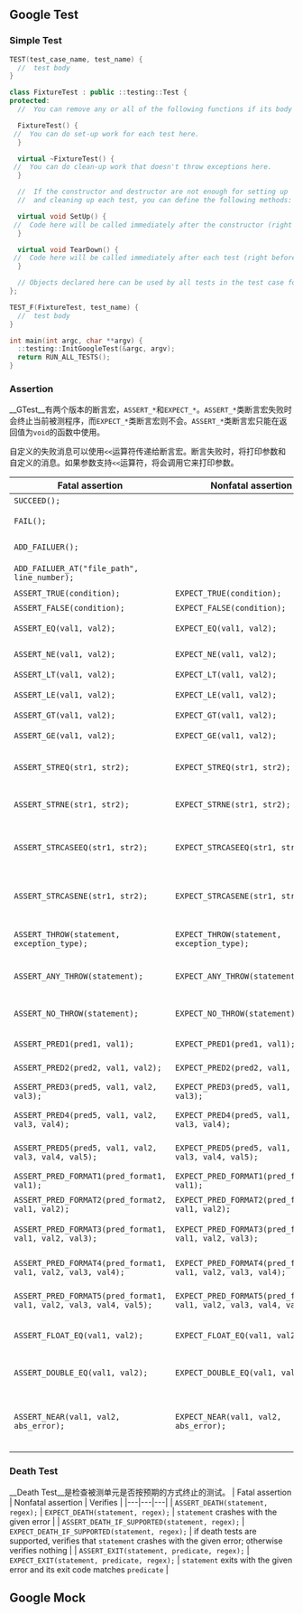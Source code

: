 ## Google Test

### Simple Test

``` C++
TEST(test_case_name, test_name) {
  //  test body
}
```

``` C++
class FixtureTest : public ::testing::Test {
protected:
  //  You can remove any or all of the following functions if its body is empty.

  FixtureTest() {
 //  You can do set-up work for each test here.
  }

  virtual ~FixtureTest() {
 //  You can do clean-up work that doesn't throw exceptions here.
  }

  //  If the constructor and destructor are not enough for setting up
  //  and cleaning up each test, you can define the following methods:

  virtual void SetUp() {
 //  Code here will be called immediately after the constructor (right before each test).
  }

  virtual void TearDown() {
 //  Code here will be called immediately after each test (right before the destructor).
  }

  // Objects declared here can be used by all tests in the test case for Foo.
};

TEST_F(FixtureTest, test_name) {
  //  test body
}

int main(int argc, char **argv) {
  ::testing::InitGoogleTest(&argc, argv);
  return RUN_ALL_TESTS();
}
```

### Assertion

__GTest__有两个版本的断言宏，`ASSERT_*`和`EXPECT_*`。`ASSERT_*`类断言宏失败时会终止当前被测程序，而`EXPECT_*`类断言宏则不会。`ASSERT_*`类断言宏只能在返回值为`void`的函数中使用。

自定义的失败消息可以使用`<<`运算符传递给断言宏。断言失败时，将打印参数和自定义的消息。如果参数支持`<<`运算符，将会调用它来打印参数。

| Fatal assertion | Nonfatal assertion | Verifies |
|---|---|---|
| `SUCCEED();` |  | generate a success |
| `FAIL();` |  | generate a fatal failure |
| `ADD_FAILUER();` |  | generate a nonfatal failure |
| `ADD_FAILUER_AT("file_path", line_number);` |  | generate a nonfatal failure |
| `ASSERT_TRUE(condition);` | `EXPECT_TRUE(condition);` | `condition` is true |
| `ASSERT_FALSE(condition);`| `EXPECT_FALSE(condition);` | `condition` is false |
| `ASSERT_EQ(val1, val2);`|`EXPECT_EQ(val1, val2);`| `val1 == val2` is true |
| `ASSERT_NE(val1, val2);`|`EXPECT_NE(val1, val2);`| `val1 != val2` is true |
| `ASSERT_LT(val1, val2);`|`EXPECT_LT(val1, val2);`| `val1 < val2` is true |
| `ASSERT_LE(val1, val2);`|`EXPECT_LE(val1, val2);`| `val1 <= val2` is true |
| `ASSERT_GT(val1, val2);`|`EXPECT_GT(val1, val2);`| `val1 > val2` is true |
| `ASSERT_GE(val1, val2);`|`EXPECT_GE(val1, val2);`| `val1 >= val2` is true |
| `ASSERT_STREQ(str1, str2);` | `EXPECT_STREQ(str1, str2);` | the two C strings have the same content |
| `ASSERT_STRNE(str1, str2);` | `EXPECT_STRNE(str1, str2);` | the two C strings have different content |
| `ASSERT_STRCASEEQ(str1, str2);`| `EXPECT_STRCASEEQ(str1, str2);` | the two C strings have the same content, ignoring case |
| `ASSERT_STRCASENE(str1, str2);`| `EXPECT_STRCASENE(str1, str2);` | the two C strings have different content, ignoring case |
| `ASSERT_THROW(statement, exception_type);` | `EXPECT_THROW(statement, exception_type);` | statement throws an exception of the given type |
| `ASSERT_ANY_THROW(statement);` | `EXPECT_ANY_THROW(statement);` | statement throws an exception of any type |
| `ASSERT_NO_THROW(statement);` | `EXPECT_NO_THROW(statement);` | statement doesn't throw any exception |
| `ASSERT_PRED1(pred1, val1);` | `EXPECT_PRED1(pred1, val1);` | `pred1(val1)` returns true |
| `ASSERT_PRED2(pred2, val1, val2);` | `EXPECT_PRED2(pred2, val1, val2);` | `pred2(val1, val2)` returns true |
| `ASSERT_PRED3(pred5, val1, val2, val3);` | `EXPECT_PRED3(pred5, val1, val2, val3);` | `pred3(val1, val2, val3)` returns true |
| `ASSERT_PRED4(pred5, val1, val2, val3, val4);` | `EXPECT_PRED4(pred5, val1, val2, val3, val4);` | `pred4(val1, val2, val3, val4)` returns true |
| `ASSERT_PRED5(pred5, val1, val2, val3, val4, val5);` | `EXPECT_PRED5(pred5, val1, val2, val3, val4, val5);` | `pred5(val1, val2, val3, val4, val5)` returns true |
| `ASSERT_PRED_FORMAT1(pred_format1, val1);` | `EXPECT_PRED_FORMAT1(pred_format1, val1);` | `pred_format1(val1)` is successful |
| `ASSERT_PRED_FORMAT2(pred_format2, val1, val2);` | `EXPECT_PRED_FORMAT2(pred_format2, val1, val2);` | `pred_format2(val1, val2)` is successful |
| `ASSERT_PRED_FORMAT3(pred_format1, val1, val2, val3);` | `EXPECT_PRED_FORMAT3(pred_format1, val1, val2, val3);` | `pred_format3(val1, val2, val3)` is successful |
| `ASSERT_PRED_FORMAT4(pred_format1, val1, val2, val3, val4);` | `EXPECT_PRED_FORMAT4(pred_format1, val1, val2, val3, val4);` | `pred_format4(val1, val2, val3, val4)` is successful |
| `ASSERT_PRED_FORMAT5(pred_format1, val1, val2, val3, val4, val5);` | `EXPECT_PRED_FORMAT5(pred_format1, val1, val2, val3, val4, val5);` | `pred_format5(val1, val2, val3, val4, val5)` is successful |
| `ASSERT_FLOAT_EQ(val1, val2);` | `EXPECT_FLOAT_EQ(val1, val2);` | the two float values are almost equal |
| `ASSERT_DOUBLE_EQ(val1, val2);` | `EXPECT_DOUBLE_EQ(val1, val2);` | the two double values are almost equal |
| `ASSERT_NEAR(val1, val2, abs_error);` | `EXPECT_NEAR(val1, val2, abs_error);` | the difference between `val1` and `val2` doesn't exceed the given absolute error |

### Death Test

__Death Test__是检查被测单元是否按预期的方式终止的测试。
| Fatal assertion | Nonfatal assertion | Verifies |
|---|---|---|
| `ASSERT_DEATH(statement, regex);` | `EXPECT_DEATH(statement, regex);` | `statement` crashes with the given error |
| `ASSERT_DEATH_IF_SUPPORTED(statement, regex);` | `EXPECT_DEATH_IF_SUPPORTED(statement, regex);` | if death tests are supported, verifies that `statement` crashes with the given error; otherwise verifies nothing |
| `ASSERT_EXIT(statement, predicate, regex);` | `EXPECT_EXIT(statement, predicate, regex);` | `statement` exits with the given error and its exit code matches `predicate` |

## Google Mock